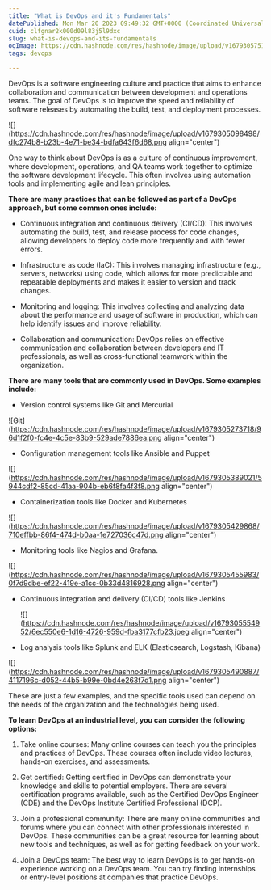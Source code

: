 ```yaml
---
title: "What is DevOps and it's Fundamentals"
datePublished: Mon Mar 20 2023 09:49:32 GMT+0000 (Coordinated Universal Time)
cuid: clfgnar2k000d09l83j5l9dxc
slug: what-is-devops-and-its-fundamentals
ogImage: https://cdn.hashnode.com/res/hashnode/image/upload/v1679305751544/5072352f-e761-4ffe-b78d-7a891e6a0277.png
tags: devops

---
```


DevOps is a software engineering culture and practice that aims to enhance collaboration and communication between development and operations teams. The goal of DevOps is to improve the speed and reliability of software releases by automating the build, test, and deployment processes.

![](https://cdn.hashnode.com/res/hashnode/image/upload/v1679305098498/dfc274b8-b23b-4e71-be34-bdfa643f6d68.png align="center")

One way to think about DevOps is as a culture of continuous improvement, where development, operations, and QA teams work together to optimize the software development lifecycle. This often involves using automation tools and implementing agile and lean principles.

**There are many practices that can be followed as part of a DevOps approach, but some common ones include:**

* Continuous integration and continuous delivery (CI/CD): This involves automating the build, test, and release process for code changes, allowing developers to deploy code more frequently and with fewer errors.
    
* Infrastructure as code (IaC): This involves managing infrastructure (e.g., servers, networks) using code, which allows for more predictable and repeatable deployments and makes it easier to version and track changes.
    
* Monitoring and logging: This involves collecting and analyzing data about the performance and usage of software in production, which can help identify issues and improve reliability.
    
* Collaboration and communication: DevOps relies on effective communication and collaboration between developers and IT professionals, as well as cross-functional teamwork within the organization.
    

**There are many tools that are commonly used in DevOps. Some examples include:**

* Version control systems like Git and Mercurial
    

![Git](https://cdn.hashnode.com/res/hashnode/image/upload/v1679305273718/96d1f2f0-fc4e-4c5e-83b9-529ade7886ea.png align="center")

* Configuration management tools like Ansible and Puppet
    

![](https://cdn.hashnode.com/res/hashnode/image/upload/v1679305389021/5944cdf2-85cd-41aa-904b-eb6f8fa4f3f8.png align="center")

* Containerization tools like Docker and Kubernetes
    

![](https://cdn.hashnode.com/res/hashnode/image/upload/v1679305429868/710effbb-86f4-474d-b0aa-1e727036c47d.png align="center")

* Monitoring tools like Nagios and Grafana.
    

![](https://cdn.hashnode.com/res/hashnode/image/upload/v1679305455983/0f7d9dbe-ef22-419e-a1cc-0b33d4816928.png align="center")

* Continuous integration and delivery (CI/CD) tools like Jenkins
    
    ![](https://cdn.hashnode.com/res/hashnode/image/upload/v1679305554952/6ec550e6-1d16-4726-959d-fba3177cfb23.jpeg align="center")
    
* Log analysis tools like Splunk and ELK (Elasticsearch, Logstash, Kibana)
    

![](https://cdn.hashnode.com/res/hashnode/image/upload/v1679305490887/4117196c-d052-44b5-b99e-0bd4e263f7d1.png align="center")

These are just a few examples, and the specific tools used can depend on the needs of the organization and the technologies being used.

**To learn DevOps at an industrial level, you can consider the following options:**

1. Take online courses: Many online courses can teach you the principles and practices of DevOps. These courses often include video lectures, hands-on exercises, and assessments.
    
2. Get certified: Getting certified in DevOps can demonstrate your knowledge and skills to potential employers. There are several certification programs available, such as the Certified DevOps Engineer (CDE) and the DevOps Institute Certified Professional (DCP).
    
3. Join a professional community: There are many online communities and forums where you can connect with other professionals interested in DevOps. These communities can be a great resource for learning about new tools and techniques, as well as for getting feedback on your work.
    
4. Join a DevOps team: The best way to learn DevOps is to get hands-on experience working on a DevOps team. You can try finding internships or entry-level positions at companies that practice DevOps.